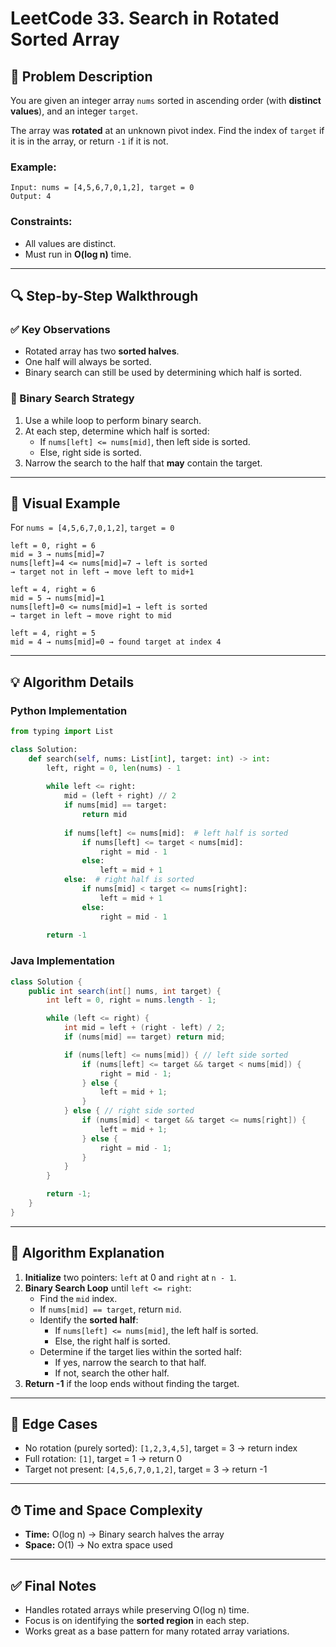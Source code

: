 # LeetCode 33. Search in Rotated Sorted Array

## 🧩 Problem Description
You are given an integer array `nums` sorted in ascending order (with **distinct values**), and an integer `target`.

The array was **rotated** at an unknown pivot index. Find the index of `target` if it is in the array, or return `-1` if it is not.

### Example:
```text
Input: nums = [4,5,6,7,0,1,2], target = 0
Output: 4
```

### Constraints:
- All values are distinct.
- Must run in **O(log n)** time.

---

## 🔍 Step-by-Step Walkthrough

### ✅ Key Observations
- Rotated array has two **sorted halves**.
- One half will always be sorted.
- Binary search can still be used by determining which half is sorted.

### 🧠 Binary Search Strategy
1. Use a while loop to perform binary search.
2. At each step, determine which half is sorted:
   - If `nums[left] <= nums[mid]`, then left side is sorted.
   - Else, right side is sorted.
3. Narrow the search to the half that **may** contain the target.

---

## 🔧 Visual Example

For `nums = [4,5,6,7,0,1,2]`, `target = 0`
```
left = 0, right = 6
mid = 3 → nums[mid]=7
nums[left]=4 <= nums[mid]=7 → left is sorted
→ target not in left → move left to mid+1

left = 4, right = 6
mid = 5 → nums[mid]=1
nums[left]=0 <= nums[mid]=1 → left is sorted
→ target in left → move right to mid

left = 4, right = 5
mid = 4 → nums[mid]=0 → found target at index 4
```

---

## 💡 Algorithm Details

### Python Implementation
```python
from typing import List

class Solution:
    def search(self, nums: List[int], target: int) -> int:
        left, right = 0, len(nums) - 1
        
        while left <= right:
            mid = (left + right) // 2
            if nums[mid] == target:
                return mid
            
            if nums[left] <= nums[mid]:  # left half is sorted
                if nums[left] <= target < nums[mid]:
                    right = mid - 1
                else:
                    left = mid + 1
            else:  # right half is sorted
                if nums[mid] < target <= nums[right]:
                    left = mid + 1
                else:
                    right = mid - 1
        
        return -1
```

### Java Implementation
```java
class Solution {
    public int search(int[] nums, int target) {
        int left = 0, right = nums.length - 1;

        while (left <= right) {
            int mid = left + (right - left) / 2;
            if (nums[mid] == target) return mid;

            if (nums[left] <= nums[mid]) { // left side sorted
                if (nums[left] <= target && target < nums[mid]) {
                    right = mid - 1;
                } else {
                    left = mid + 1;
                }
            } else { // right side sorted
                if (nums[mid] < target && target <= nums[right]) {
                    left = mid + 1;
                } else {
                    right = mid - 1;
                }
            }
        }

        return -1;
    }
}
```

---

## 🧠 Algorithm Explanation
1. **Initialize** two pointers: `left` at 0 and `right` at `n - 1`.
2. **Binary Search Loop** until `left <= right`:
   - Find the `mid` index.
   - If `nums[mid] == target`, return `mid`.
   - Identify the **sorted half**:
     - If `nums[left] <= nums[mid]`, the left half is sorted.
     - Else, the right half is sorted.
   - Determine if the target lies within the sorted half:
     - If yes, narrow the search to that half.
     - If not, search the other half.
3. **Return -1** if the loop ends without finding the target.

---

## 🧪 Edge Cases
- No rotation (purely sorted): `[1,2,3,4,5]`, target = 3 → return index
- Full rotation: `[1]`, target = 1 → return 0
- Target not present: `[4,5,6,7,0,1,2]`, target = 3 → return -1

---

## ⏱ Time and Space Complexity
- **Time:** O(log n) → Binary search halves the array
- **Space:** O(1) → No extra space used

---

## ✅ Final Notes
- Handles rotated arrays while preserving O(log n) time.
- Focus is on identifying the **sorted region** in each step.
- Works great as a base pattern for many rotated array variations.

